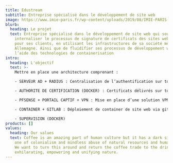 ```yaml
---
title: Edustream
subtitle: Entreprise spécialisé dans le développement de site web
image: https://www.imie-paris.fr/wp-content/uploads/2019/08/IMIE-PARIS-LOGOI-PRE%CC%81-final_Plan-de-travail-1.png
blurb:
  heading: Le projet
  text: Entreprise spécialisé dans le développement de site web qui souhaite
    internaliser le processus de signature de certificats des sites web produit
    pour ses clients, en utilisant les infrastructures de sa société mère en
    Allemagne. Ainsi que de fluidifier ses processus de développement web à
    l’aide des technologies de containerisation
intro:
  heading: L'objectif
  text: >-
    Mettre en place une architecture comprenant : 

    - SERVEUR AD + RADIUS : Centralisation de l’authentification sur toute l’infra via RADIUS 

    - AUTHORITE DE CERTIFICATION (DOCKER) : Certificats délivrés sur toute l’infra 

    - PFSENSE + PORTAIL CAPTIF + VPN : Mise en place d’une solution VPN accès à distance avec double authentification (certificat + AD) 

    - CONTAINER + GITLAB : Déploiement de container de site web via gitlab (rédaction des dockerfile) avec certificat 

    - SUPERVISION (DOCKER)  
products: []
values:
  heading: Our values
  text: Coffee is an amazing part of human culture but it has a dark side too –
    one of colonialism and mindless abuse of natural resources and human lives.
    We want to turn this around and return the coffee trade to the drink’s
    exhilarating, empowering and unifying nature.
---
```

